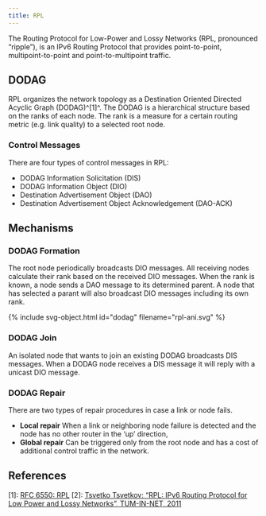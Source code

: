 ```yaml
---
title: RPL
---
```


The Routing Protocol for Low-Power and Lossy Networks (RPL, pronounced “ripple”), is an IPv6 Routing Protocol that provides point-to-point, multipoint-to-point and point-to-multipoint traffic.


## DODAG
RPL organizes the network topology as a Destination Oriented Directed Acyclic Graph (DODAG)^[1]^. The DODAG is a hierarchical structure based on the ranks of each node. The rank is a measure for a certain routing metric (e.g. link quality) to a selected root node.


### Control Messages
There are four types of control messages in RPL:

* DODAG Information Solicitation (DIS)
* DODAG Information Object (DIO)
* Destination Advertisement Object (DAO)
* Destination Advertisement Object Acknowledgement (DAO-ACK)



## Mechanisms

### DODAG Formation
The root node periodically broadcasts DIO messages. All receiving nodes calculate their rank based on the received DIO messages. When the rank is known, a node sends a DAO message to its determined parent. A node that has selected a parant will also broadcast DIO messages including its own rank.


{% include svg-object.html id="dodag" filename="rpl-ani.svg" %}


### DODAG Join
An isolated node that wants to join an existing DODAG broadcasts DIS messages. When a DODAG node receives a DIS message it will reply with a unicast DIO message.



### DODAG Repair
There are two types of repair procedures in case a link or node fails.


* **Local repair**
When a link or neighboring node failure is detected and the node has no other router in the ‘up’ direction, 
* **Global repair**
Can be triggered only from the root node and has a cost of additional control traffic in the network.




## References

[1]: [RFC 6550: RPL](https://tools.ietf.org/html/rfc6550)
[2]: [Tsvetko Tsvetkov: “RPL: IPv6 Routing Protocol for Low Power and Lossy Networks”, TUM-IN-NET, 2011](https://www.net.in.tum.de/fileadmin/TUM/NET/NET-2011-07-1/NET-2011-07-1_09.pdf)


[^rpl]: [RFC 6550: RPL](https://tools.ietf.org/html/rfc6550)
